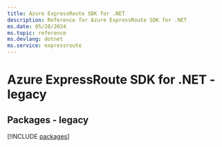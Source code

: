 ```yaml
---
title: Azure ExpressRoute SDK for .NET
description: Reference for Azure ExpressRoute SDK for .NET
ms.date: 05/28/2024
ms.topic: reference
ms.devlang: dotnet
ms.service: expressroute
---
```

# Azure ExpressRoute SDK for .NET - legacy
## Packages - legacy
[!INCLUDE [packages](expressroute-index.md)]